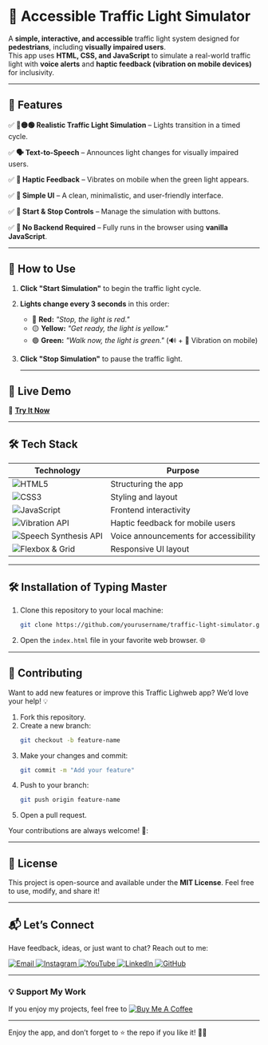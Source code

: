 # 🚦 Accessible Traffic Light Simulator

A **simple, interactive, and accessible** traffic light system designed for **pedestrians**, including **visually impaired users**.  
This app uses **HTML, CSS, and JavaScript** to simulate a real-world traffic light with **voice alerts** and **haptic feedback (vibration on mobile devices)** for inclusivity. 

---

## 🌟 Features  
✅ **🔴🟡🟢 Realistic Traffic Light Simulation** – Lights transition in a timed cycle.

✅ **🗣️ Text-to-Speech** – Announces light changes for visually impaired users. 

✅ **📳 Haptic Feedback** – Vibrates on mobile when the green light appears.

✅ **📌 Simple UI** – A clean, minimalistic, and user-friendly interface.

✅ **🔁 Start & Stop Controls** – Manage the simulation with buttons.

✅ **💾 No Backend Required** – Fully runs in the browser using **vanilla JavaScript**.
 

---

## 🚀 How to Use 
1. **Click "Start Simulation"** to begin the traffic light cycle. 
2. **Lights change every 3 seconds** in this order: 
   - 🔴 **Red:** *"Stop, the light is red."*  
   - 🟡 **Yellow:** *"Get ready, the light is yellow."*  
   - 🟢 **Green:** *"Walk now, the light is green."* (🔊 + 📳 Vibration on mobile)
 3. **Click "Stop Simulation"** to pause the traffic light.

    ---
    
## 📜 Live Demo
🔗 **[Try It Now](https://trafficlight-simulator-pro.netlify.app/)**  

---

## 🛠 Tech Stack  
| Technology | Purpose |
|------------|---------|
| ![HTML5](https://img.shields.io/badge/HTML5-E34F26?style=for-the-badge&logo=html5&logoColor=white) | Structuring the app |
| ![CSS3](https://img.shields.io/badge/CSS3-1572B6?style=for-the-badge&logo=css3&logoColor=white) | Styling and layout |
| ![JavaScript](https://img.shields.io/badge/JavaScript-F7DF1E?style=for-the-badge&logo=javascript&logoColor=black) | Frontend interactivity |
| ![Vibration API](https://img.shields.io/badge/Vibration%20API-9400D3?style=for-the-badge) | Haptic feedback for mobile users |
| ![Speech Synthesis API](https://img.shields.io/badge/Speech%20Synthesis%20API-FF5733?style=for-the-badge) | Voice announcements for accessibility |
| ![Flexbox & Grid](https://img.shields.io/badge/Flexbox%20&%20Grid-008080?style=for-the-badge) | Responsive UI layout |


---

## 🛠️ Installation  of Typing Master

1. Clone this repository to your local machine:  
   ```bash  
   git clone https://github.com/yourusername/traffic-light-simulator.git  
   ```  

2. Open the `index.html` file in your favorite web browser. 🌐  
 

---

## 🤝 Contributing  

Want to add new features or improve this Traffic Lighweb app? We’d love your help! 💡  

1. Fork this repository.  
2. Create a new branch:  
   ```bash  
   git checkout -b feature-name  
   ```  
3. Make your changes and commit:  
   ```bash  
   git commit -m "Add your feature"  
   ```  
4. Push to your branch:  
   ```bash  
   git push origin feature-name  
   ```  
5. Open a pull request.  

Your contributions are always welcome! 🌟:


---

## 📜 License  

This project is open-source and available under the **MIT License**. Feel free to use, modify, and share it!  

---

## 📬 Let’s Connect  

Have feedback, ideas, or just want to chat? Reach out to me:  
<div>
  <a href="mailto:onlykelvin06@gmail.com">
    <img src="https://img.shields.io/badge/Email-4285F4?style=for-the-badge&logo=gmail&logoColor=white" alt="Email" />
  </a>
  <a href="https://www.instagram.com/_.yo.kelvin/">
    <img src="https://img.shields.io/badge/Instagram-E4405F?style=for-the-badge&logo=instagram&logoColor=white" alt="Instagram" />
  </a>
  <a href="https://www.youtube.com/@TechTutor_Tv?sub_confirmation=1">
    <img src="https://img.shields.io/badge/YouTube-FF0000?style=for-the-badge&logo=youtube&logoColor=white" alt="YouTube" />
  </a>
  <a href = "https://www.linkedin.com/in/kelvin-agyare-yeboah-6728a7301?utm_source=share&utm_campaign=share_via&utm_content=profile&utm_medium=android_app">
    <img src="https://img.shields.io/badge/LinkedIn-0077B5?style=for-the-badge&logo=linkedin&logoColor=white" alt="LinkedIn" />
  </a>
  <a href="https://github.com/KelvCodes">
    <img src="https://img.shields.io/badge/GitHub-181717?style=for-the-badge&logo=github&logoColor=white" alt="GitHub" />
  </a>
</div>     
 
---
### 💡 Support My Work  
If you enjoy my projects, feel free to [![Buy Me A Coffee](https://img.shields.io/badge/Buy%20Me%20A%20Coffee-%F0%9F%8C%8D-yellow?style=for-the-badge&logo=buy-me-a-coffee&logoColor=black)](https://www.buymeacoffee.com/kelvcodes) 

---
Enjoy the app, and don’t forget to ⭐ the repo if you like it! 🥳✨  

